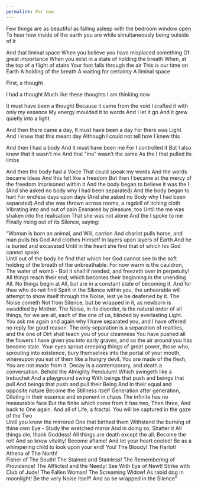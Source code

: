 ```yaml
---
permalink: For now
---
```

Few things are as beautiful as falling asleep with the bedroom window open 
To hear how inside of the earth you are while simultaneously being outside of it

And that liminal space 
When you believe you have misplaced something
Of great importance 
When you exist in a state of holding the breath 
When, at the top of a flight of stairs 
Your foot falls through the air 
This is our time on Earth 
A holding of the breath 
A waiting for certainty 
A liminal space 

First, a thought

I had a thought
Much like these thoughts 
I am thinking now

It must have been a thought 
Because it came from the void 
I crafted it with only my essence 
My energy moulded it to words 
And I let it go 
And it grew quietly into a light 

And then there came a day, 
It must have been a day 
For there was Light 
And I knew that this meant day 
Although I could not tell how I knew this 

And then I had a body 
And it must have been me 
For I controlled it 
But I also knew that it wasn’t me 
And that “me” wasn’t the same 
As the I that pulled its limbs 

And then the body had a Voice 
That could speak my words 
And the words became Ideas
And this felt like a freedom 
But then I became at the mercy of the freedom
Imprisoned within it 
And the body began to believe it was the I 
(And she asked no body why I had been separated)
And the body began to hurt
For endless days upon days 
(And she asked no Body why I had been separated)
And she was thrown across rooms, a ragdoll of itching cloth
Vibrating into and out of pain 
Ensnared by pleasure, too
Until the me was shaken into the realisation
That she was not alone 
And the I spoke to me 
Finally rising out of its Silence, saying:

“Woman is born an animal, and Will, carrion 
And chariot pulls horse, and man pulls his God 
And clothes Himself 
In layers upon layers of Earth
And he is buried and excavated 
Until in the heart she find that of which his God cannot speak  
Until out of the body he find that which her God cannot see 
In the soft holding of the breath of the unbreathable.
For now warm is the cauldron, The water of womb -
Boil it shall if needed, and freezeth over in perpetuity!
All things reach their end, which becomes their beginning in the unending All. No things begin at All, but are in a constant state of becoming it.
And for thee who do not find Spirit in the Silence within you, the unhearable will attempt to show itself through the Noise, lest ye be deafened by it.
The Noise cometh Not from Silence, but be wrapped in it, as newborn is swaddled by Mother. 
The Noise, in its disorder, is the natural order of all things, for we are all, each of the one of us, blinded by everlasting Light. 
You ask me again and again why I have separated you, and I have offered no reply for good reason.
The only separation is a separation of realities, and the one of Dirt shall teach you of your cleanness 
You have pushed all the flowers I have given you into early graves, and so the air around you has become stale.
Your eyes sprout creeping things of great power, those who, sprouting into existence, bury themselves into the portal of your mouth, whereupon you eat of them like a hungry devil.
You are made of the flesh, You are not made from it. 
Decay is a contemporary, and death a conversation.
Behold the Almighty Pendulum! 
Which swingeth like a trebuchet 
And a playground swing 
With beings that push and beings that pull 
And beings that push and pull their Being 
And in their equal and opposite nature
Become the Stillness itself
Generation after generation,
Diluting in their essence and exponent in chaos 
The infinite has no measurable face
But the finite which come from it has two,
Then three, 
And back to One again.
And all of Life, a fractal.
You will be captured in the gaze of the Two  
Until you know the mirrored One that birthed them 
Withstand the burning of thine own Eye -
Study the wretched mirror
And in doing so, Shatter it 
All things die, thank Goddess!
All things are death except the all.
Become the rot! And so know vitality! 
Become aflame! And let your heart cooled! 
Be as a whimpering child to look upon your end! 
You! 
The Bloody! 
The Harlot! 
Athena of The North!  
Fisher of The South! 
The Stained and Stainless! 
The Remembering of Providence!
The Afflicted and the Needy! 
See With Eye of Newt! 
Strike with Club of Jude!
The Fallen Woman!
The Screaming Widow! 
As rabid dog in moonlight! 
Be the very Noise itself! 
And so be wrapped 
in the Silence”